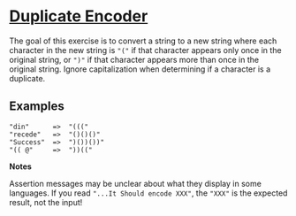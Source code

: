 # [Duplicate Encoder](https://www.codewars.com/kata/54b42f9314d9229fd6000d9c)

The goal of this exercise is to convert a string to a new string where each character in the new string is `"("` if that character appears only once in the original string, or `")"` if that character appears more than once in the original string. Ignore capitalization when determining if a character is a duplicate.

## Examples

    "din"      =>  "((("
    "recede"   =>  "()()()"
    "Success"  =>  ")())())"
    "(( @"     =>  "))(("

**Notes**

Assertion messages may be unclear about what they display in some languages. If you read `"...It Should encode XXX"`, the `"XXX"` is the expected result, not the input!
